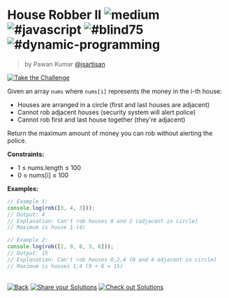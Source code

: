 <!--info-header-start--><h1>House Robber II <img src="https://img.shields.io/badge/-medium-d9901a" alt="medium"/> <img src="https://img.shields.io/badge/-%23javascript-999" alt="#javascript"/> <img src="https://img.shields.io/badge/-%23blind75-999" alt="#blind75"/> <img src="https://img.shields.io/badge/-%23dynamic--programming-999" alt="#dynamic-programming"/></h1><blockquote><p>by Pawan Kumar <a href="https://github.com/jsartisan" target="_blank">@jsartisan</a></p></blockquote><p><a href="https://frontend-challenges.com/challenges/287-house-robber-ii" target="_blank"><img src="https://img.shields.io/badge/-Take%20the%20Challenge-0d99ff?logo=javascript&logoColor=white" alt="Take the Challenge"/></a> </p><!--info-header-end-->

Given an array `nums` where `nums[i]` represents the money in the i-th house:

- Houses are arranged in a circle (first and last houses are adjacent)
- Cannot rob adjacent houses (security system will alert police)
- Cannot rob first and last house together (they're adjacent)

Return the maximum amount of money you can rob without alerting the police.

**Constraints:**

- 1 ≤ nums.length ≤ 100
- 0 ≤ nums[i] ≤ 100

**Examples:**

```typescript
// Example 1:
console.log(rob([3, 4, 3]));
// Output: 4
// Explanation: Can't rob houses 0 and 2 (adjacent in circle)
// Maximum is house 1 (4)

// Example 2:
console.log(rob([2, 9, 8, 3, 6]));
// Output: 15
// Explanation: Can't rob houses 0,2,4 (0 and 4 adjacent in circle)
// Maximum is houses 1,4 (9 + 6 = 15)
```

<!--info-footer-start--><br><a href="../../README.md" target="_blank"><img src="https://img.shields.io/badge/-Back-grey" alt="Back"/></a> <a href="https://github.com/jsartisan/frontend-challenges/issues/new?template=answer.md&labels=answer,287,undefined&title=287%20-%20House%20Robber%20II%20-%20undefined&body=" target="_blank"><img src="https://img.shields.io/badge/-Share%20your%20Solutions-teal" alt="Share your Solutions"/></a> <a href="https://github.com/jsartisan/frontend-challenges/issues?q=label%3A287+label%3Aanswer+sort%3Areactions-%2B1-desc" target="_blank"><img src="https://img.shields.io/badge/-Check%20out%20Solutions-de5a77?logo=awesome-lists&logoColor=white" alt="Check out Solutions"/></a> <!--info-footer-end-->
